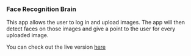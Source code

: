### Face Recognition Brain

This app allows the user to log in and upload images. The app will then detect faces on those images and give a point to the user for every uploaded image.

You can check out the live version [here](https://vjvasiljev.github.io/face-recognition-brain/ "Face Recognition Brain")
